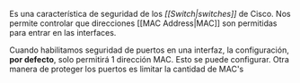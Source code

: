 Es una característica de seguridad de los *[[Switch|switches]]* de Cisco. Nos permite controlar que direcciones [[MAC Address|MAC]] son permitidas para entrar en las interfaces.

Cuando habilitamos seguridad de puertos en una interfaz, la configuración, **por defecto**, solo permitirá 1 dirección MAC. Esto se puede configurar.
Otra manera de proteger los puertos es limitar la cantidad de MAC's